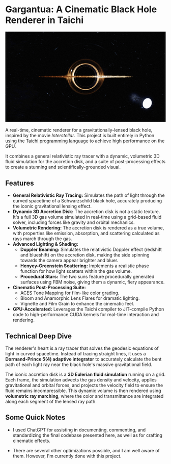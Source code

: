 # Gargantua: A Cinematic Black Hole Renderer in Taichi

<p align="center">
  <img src="002200.png" alt="Preview" />
</p>

A real-time, cinematic renderer for a gravitationally-lensed black hole, inspired by the movie *Interstellar*. This project is built entirely in Python using the [Taichi programming language](https://www.taichi-lang.org/) to achieve high performance on the GPU.

It combines a general relativistic ray tracer with a dynamic, volumetric 3D fluid simulation for the accretion disk, and a suite of post-processing effects to create a stunning and scientifically-grounded visual.

## Features

-   **General Relativistic Ray Tracing:** Simulates the path of light through the curved spacetime of a Schwarzschild black hole, accurately producing the iconic gravitational lensing effect.
-   **Dynamic 3D Accretion Disk:** The accretion disk is not a static texture. It's a full 3D gas volume simulated in real-time using a grid-based fluid solver, including forces like gravity and orbital mechanics.
-   **Volumetric Rendering:** The accretion disk is rendered as a true volume, with properties like emission, absorption, and scattering calculated as rays march through the gas.
-   **Advanced Lighting & Shading:**
    -   **Doppler Beaming:** Simulates the relativistic Doppler effect (redshift and blueshift) on the accretion disk, making the side spinning towards the camera appear brighter and bluer.
    -   **Henyey-Greenstein Scattering:** Implements a realistic phase function for how light scatters within the gas volume.
    -   **Procedural Stars:** The two suns feature procedurally generated surfaces using FBM noise, giving them a dynamic, fiery appearance.
-   **Cinematic Post-Processing Suite:**
    -   ACES Tone Mapping for film-like color grading.
    -   Bloom and Anamorphic Lens Flares for dramatic lighting.
    -   Vignette and Film Grain to enhance the cinematic feel.
-   **GPU-Accelerated:** Leverages the Taichi compiler to JIT-compile Python code to high-performance CUDA kernels for real-time interaction and rendering.

## Technical Deep Dive

The renderer's heart is a ray tracer that solves the geodesic equations of light in curved spacetime. Instead of tracing straight lines, it uses a **Dormand-Prince 5(4) adaptive integrator** to accurately calculate the bent path of each light ray near the black hole's massive gravitational field.

The iconic accretion disk is a **3D Eulerian fluid simulation** running on a grid. Each frame, the simulation advects the gas density and velocity, applies gravitational and orbital forces, and projects the velocity field to ensure the fluid remains incompressible. This dynamic volume is then rendered using **volumetric ray marching**, where the color and transmittance are integrated along each segment of the lensed ray path.


## Some Quick Notes

- I used ChatGPT for assisting in documenting, commenting, and standardizing the final codebase presented here, as well as for crafting cinematic effects.

- There are several other optimizations possible, and I am well aware of them. However, I'm currently done with this project.


